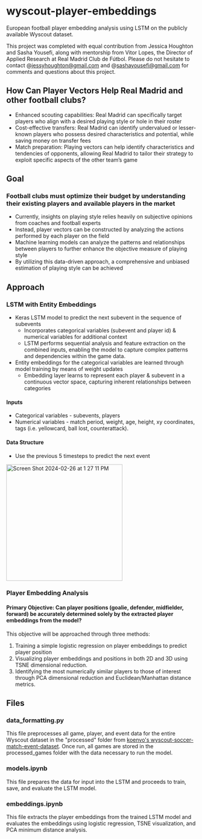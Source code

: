 # wyscout-player-embeddings
European football player embedding analysis using LSTM on the publicly available Wyscout dataset. 

This project was completed with equal contribution from Jessica Houghton and Sasha Yousefi, along with mentorship from Vitor Lopes, the Director of Applied Research at Real Madrid Club de Fútbol. 
Please do not hesitate to contact @jessyhoughton@gmail.com and @sashayousefi@gmail.com for comments and questions about this project. 

## How Can Player Vectors Help Real Madrid and other football clubs?
- Enhanced scouting capabilities: Real Madrid can specifically target
players who align with a desired playing style or hole in their roster
- Cost-effective transfers: Real Madrid can identify undervalued or
lesser-known players who possess desired characteristics and potential,
while saving money on transfer fees
- Match preparation: Playing vectors can help identify characteristics and
tendencies of opponents, allowing Real Madrid to tailor their strategy to
exploit specific aspects of the other team’s game

## Goal
### Football clubs must optimize their budget by understanding their existing players and available players in the market
- Currently, insights on playing style relies heavily on subjective opinions
from coaches and football experts
- Instead, player vectors can be constructed by analyzing the actions
performed by each player on the field
- Machine learning models can analyze the patterns and relationships
between players to further enhance the objective measure of playing style
- By utilizing this data-driven approach, a comprehensive and unbiased
estimation of playing style can be achieved

## Approach 
### LSTM with Entity Embeddings
- Keras LSTM model to predict the next subevent in the sequence of subevents
  - Incorporates categorical variables (subevent and player id) & numerical
variables for additional context
  - LSTM performs sequential analysis and feature extraction on the
combined inputs, enabling the model to capture complex patterns and
dependencies within the game data.
- Entity embeddings for the categorical variables are learned through model training
by means of weight updates
  - Embedding layer learns to represent each player & subevent in a continuous
vector space, capturing inherent relationships between categories


#### Inputs
  - Categorical variables - subevents, players
  - Numerical variables - match period, weight, age, height, xy coordinates, tags
(i.e. yellowcard, ball lost, counterattack).
#### Data Structure
  - Use the previous 5 timesteps to predict the next event
<img width="308" alt="Screen Shot 2024-02-26 at 1 27 11 PM" src="https://github.com/jessicalynnhoughton/wyscout-player-embeddings/assets/60555310/1178ed85-09f1-4ce4-9360-38eb039e66bd">


### Player Embedding Analysis
#### Primary Objective: Can player positions (goalie, defender, midfielder, forward) be accurately determined solely by the extracted player embeddings from the model?
This objective will be approached through three methods:
1. Training a simple logistic regression on player embeddings to predict player position
2. Visualizing player embeddings and positions in both 2D and 3D using TSNE dimensional reduction.
3. Identifying the most numerically similar players to those of interest through PCA dimensional reduction and Euclidean/Manhattan distance metrics.

## Files
### data_formatting.py
This file preprocesses all game, player, and event data for the entire Wyscout dataset in the "processed" folder from [koenvo's wyscout-soccer-match-event-dataset](https://github.com/koenvo/wyscout-soccer-match-event-dataset). Once run, all games are stored in the processed_games folder with the data necessary to run the model. 
### models.ipynb
This file prepares the data for input into the LSTM and proceeds to train, save, and evaluate the LSTM model.
### embeddings.ipynb
This file extracts the player embeddings from the trained LSTM model and evaluates the embeddings using logistic regression, TSNE visualization, and PCA minimum distance analysis. 


